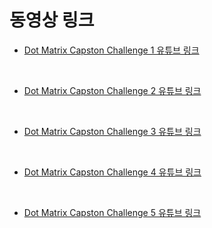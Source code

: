 # 동영상 링크

- [Dot Matrix Capston Challenge 1 유튜브 링크](https://www.youtube.com/shorts/3d1zlviK1is)

<br>

- [Dot Matrix Capston Challenge 2 유튜브 링크](https://www.youtube.com/shorts/OhH95X0fR5s)

<br>

- [Dot Matrix Capston Challenge 3 유튜브 링크](https://www.youtube.com/shorts/jbDLv8aSL50)

<br>

- [Dot Matrix Capston Challenge 4 유튜브 링크](https://www.youtube.com/shorts/Sc5dp5Vem0Q)

<br>

- [Dot Matrix Capston Challenge 5 유튜브 링크](https://www.youtube.com/shorts/Rqh7DKKH_Y8)
